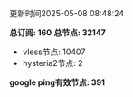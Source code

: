 更新时间2025-05-08 08:48:24

**总订阅: 160**
**总节点: 32147**
- vless节点: 10407
- hysteria2节点: 2

**google ping有效节点: 391**
